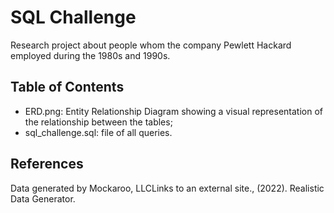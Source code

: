 # SQL Challenge

Research project about people whom the company Pewlett Hackard employed during the 1980s and 1990s.

## Table of Contents

- ERD.png: Entity Relationship Diagram showing a visual representation of the relationship between the tables;
- sql_challenge.sql: file of all queries.


## References

Data generated by Mockaroo, LLCLinks to an external site., (2022). Realistic Data Generator.
